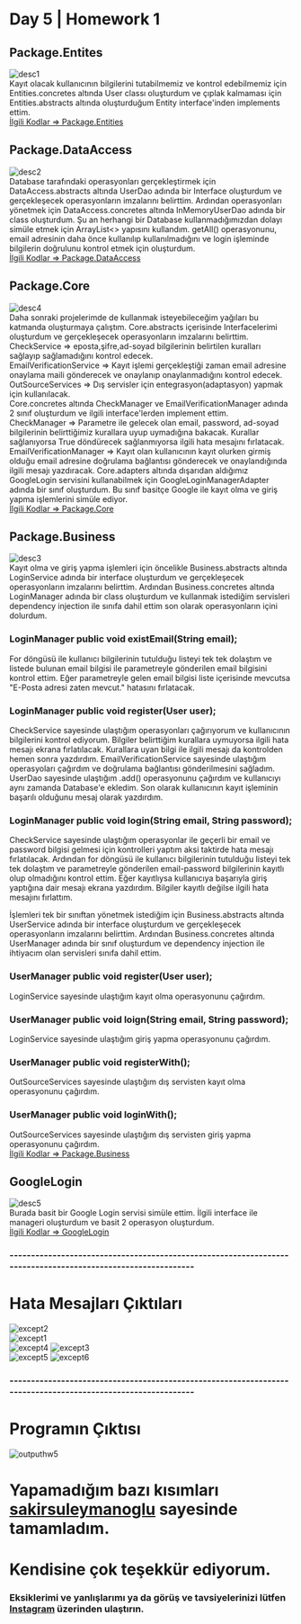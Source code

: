 # Day 5 | Homework 1

## Package.Entites
![desc1](https://user-images.githubusercontent.com/74976052/117489199-0338fc00-af76-11eb-86a3-829bda7cf215.png)  
Kayıt olacak kullanıcının bilgilerini tutabilmemiz ve kontrol edebilmemiz için Entities.concretes altında User classı oluşturdum ve çıplak kalmaması için Entities.abstracts altında oluşturduğum Entity interface'inden implements ettim.  
[İlgili Kodlar => Package.Entities](https://github.com/KB-Silence/JavaCampD5HomeWork/tree/main/homeWork5/src/homeWork5/entities)  
## Package.DataAccess  
![desc2](https://user-images.githubusercontent.com/74976052/117489607-7e9aad80-af76-11eb-8ac7-f34b253b8e15.png)  
Database tarafındaki operasyonları gerçekleştirmek için DataAccess.abstracts altında UserDao adında bir Interface oluşturdum ve gerçekleşecek operasyonların imzalarını belirttim. Ardından operasyonları yönetmek için DataAccess.concretes altında InMemoryUserDao adında bir class oluşturdum. Şu an herhangi bir Database kullanmadığımızdan dolayı simüle etmek için ArrayList<> yapısını kullandım. getAll() operasyonunu, email adresinin daha önce kullanılıp kullanılmadığını ve login işleminde bilgilerin doğrulunu kontrol etmek için oluşturdum.  
[İlgili Kodlar => Package.DataAccess](https://github.com/KB-Silence/JavaCampD5HomeWork/tree/main/homeWork5/src/homeWork5/dataAccess)  

## Package.Core  
![desc4](https://user-images.githubusercontent.com/74976052/117491244-9d01a880-af78-11eb-8660-8730f7faf1ed.png)  
Daha sonraki projelerimde de kullanmak isteyebileceğim yağıları bu katmanda oluşturmaya çalıştım. Core.abstracts içerisinde Interfacelerimi oluşturdum ve gerçekleşecek operasyonların imzalarını belirttim.  
CheckService => eposta,şifre,ad-soyad bilgilerinin belirtilen kuralları sağlayıp sağlamadığını kontrol edecek.  
EmailVerificationService => Kayıt işlemi gerçekleştiği zaman email adresine onaylama maili gönderecek ve onaylanıp onaylanmadığını kontrol edecek.  
OutSourceServices => Dış servisler için entegrasyon(adaptasyon) yapmak için kullanılacak.  
Core.concretes altında CheckManager ve EmailVerificationManager adında 2 sınıf oluşturdum ve ilgili interface'lerden implement ettim.  
CheckManager => Parametre ile gelecek olan email, password, ad-soyad bilgilerinin belirttiğimiz kurallara uyup uymadığına bakacak. Kurallar sağlanıyorsa True döndürecek sağlanmıyorsa ilgili hata mesajını fırlatacak.
EmailVerificationManager => Kayıt olan kullanıcının kayıt olurken girmiş olduğu email adresine doğrulama bağlantısı gönderecek ve onaylandığında ilgili mesajı yazdıracak.
Core.adapters altında dışarıdan aldığımız GoogleLogin servisini kullanabilmek için GoogleLoginManagerAdapter adında bir sınıf oluşturdum. Bu sınıf basitçe Google ile kayıt olma ve giriş yapma işlemlerini simüle ediyor.    
[İlgili Kodlar => Package.Core](https://github.com/KB-Silence/JavaCampD5HomeWork/tree/main/homeWork5/src/homeWork5/core)  

## Package.Business  
![desc3](https://user-images.githubusercontent.com/74976052/117490527-8e66c180-af77-11eb-98ee-be94437c80ce.png)  
Kayıt olma ve giriş yapma işlemleri için öncelikle Business.abstracts altında LoginService adında bir interface oluşturdum ve gerçekleşecek operasyonların imzalarını belirttim. Ardından Business.concretes altında LoginManager adında bir class oluşturdum ve kullanmak istediğim servisleri dependency injection ile sınıfa dahil ettim son olarak operasyonların içini dolurdum.
### LoginManager public void existEmail(String email);  
For döngüsü ile kullanıcı bilgilerinin tutulduğu listeyi tek tek dolaştım ve listede bulunan email bilgisi ile parametreyle gönderilen email bilgisini kontrol ettim. Eğer parametreyle gelen email bilgisi liste içerisinde mevcutsa "E-Posta adresi zaten mevcut." hatasını fırlatacak.
### LoginManager public void register(User user);
CheckService sayesinde ulaştığım operasyonları çağırıyorum ve kullanıcının bilgilerini kontrol ediyorum. Bilgiler belirttiğim kurallara uymuyorsa ilgili hata mesajı ekrana fırlatılacak. Kurallara uyan bilgi ile ilgili mesajı da kontrolden hemen sonra yazdırdım. EmailVerificationService sayesinde ulaştığım operasyoları çağırdım ve doğrulama bağlantısı gönderilmesini sağladım. UserDao sayesinde ulaştığım .add() operasyonunu çağırdım ve kullanıcıyı aynı zamanda Database'e ekledim. Son olarak kullanıcının kayıt işleminin başarılı olduğunu mesaj olarak yazdırdım.

### LoginManager public void login(String email, String password);
CheckService sayesinde ulaştığım operasyonlar ile geçerli bir email ve password bilgisi gelmesi için kontrolleri yaptım aksi taktirde hata mesajı fırlatılacak. Ardından for döngüsü ile kullanıcı bilgilerinin tutulduğu listeyi tek tek dolaştım ve parametreyle gönderilen email-password bilgilerinin kayıtlı olup olmadığını kontrol ettim. Eğer kayıtlıysa kullanıcıya başarıyla giriş yaptığına dair mesajı ekrana yazdırdım. Bilgiler kayıtlı değilse ilgili hata mesajını fırlattım.  

İşlemleri tek bir sınıftan yönetmek istediğim için Business.abstracts altında UserService adında bir interface oluşturdum ve gerçekleşecek operasyonların imzalarını belirttim. Ardından Business.concretes altında UserManager adında bir sınıf oluşturdum ve dependency injection ile ihtiyacım olan servisleri sınıfa dahil ettim.
### UserManager public void register(User user);
LoginService sayesinde ulaştığım kayıt olma operasyonunu çağırdım.
### UserManager public void loign(String email, String password);
LoginService sayesinde ulaştığım giriş yapma operasyonunu çağırdım.
### UserManager public void registerWith();
OutSourceServices sayesinde ulaştığım dış servisten kayıt olma operasyonunu çağırdım.
### UserManager public void loginWith();
OutSourceServices sayesinde ulaştığım dış servisten giriş yapma operasyonunu çağırdım.   
[İlgili Kodlar => Package.Business](https://github.com/KB-Silence/JavaCampD5HomeWork/tree/main/homeWork5/src/homeWork5/business)  

## GoogleLogin  
![desc5](https://user-images.githubusercontent.com/74976052/117493885-3ed6c480-af7c-11eb-8f6b-8a9d3f211951.png)  
Burada basit bir Google Login servisi simüle ettim. İlgili interface ile manageri oluşturdum ve basit 2 operasyon oluşturdum.  
[İlgili Kodlar => GoogleLogin](https://github.com/KB-Silence/JavaCampD5HomeWork/tree/main/homeWork5/src/GoogleLogin)

### ------------------------------------------------------------------------------------------------------------  

# Hata Mesajları Çıktıları  
![except2](https://user-images.githubusercontent.com/74976052/117488776-77bf6b00-af75-11eb-8c41-1349c03a962d.png)  
![except1](https://user-images.githubusercontent.com/74976052/117488778-77bf6b00-af75-11eb-8938-ce55de49b1a5.png)  
![except4](https://user-images.githubusercontent.com/74976052/117494598-359a2780-af7d-11eb-8c94-cff1a8d41800.png)
![except3](https://user-images.githubusercontent.com/74976052/117488773-7726d480-af75-11eb-9d25-3609a568be64.png)  
![except5](https://user-images.githubusercontent.com/74976052/117494594-3468fa80-af7d-11eb-9b50-1ce2be474b06.png)
![except6](https://user-images.githubusercontent.com/74976052/117488768-75f5a780-af75-11eb-9a0e-585bb6fe5516.png)   
### ------------------------------------------------------------------------------------------------------------  

# Programın Çıktısı  
![outputhw5](https://user-images.githubusercontent.com/74976052/117494755-6da16a80-af7d-11eb-9b97-337196bd247f.png)  

# Yapamadığım bazı kısımları [sakirsuleymanoglu](https://github.com/sakirsuleymanoglu) sayesinde tamamladım.  
# Kendisine çok teşekkür ediyorum.
### Eksiklerimi ve yanlışlarımı ya da görüş ve tavsiyelerinizi lütfen **[Instagram](https://www.instagram.com/brkcnsrbstt/)** üzerinden ulaştırın.
